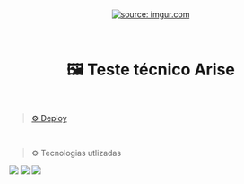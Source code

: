 <br/>
<p align="center">
 <a href="https://i.imgur.com/TizRwfS.png"><img src="https://i.imgur.com/TizRwfS.png" title="source: imgur.com" /></a>
<p/>
  
<br/>
<h1 align="center"> 🖼 Teste técnico Arise</h1>
<br/>

> <a href="https://teste-tecnico-arise.vercel.app/">⚙ Deploy</a>


<br/>

> ⚙ Tecnologias utlizadas
<img src="https://img.shields.io/badge/React-20232A?style=for-the-badge&logo=react&logoColor=61DAFB"/>
<img src="https://img.shields.io/badge/styled--components-DB7093?style=for-the-badge&logo=styledcomponents&logoColor=white"/>
<img src="https://i.imgur.com/tbWvxRj.png"/>
<br/>

